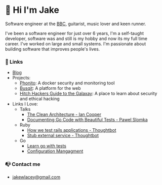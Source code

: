 # 👋 Hi I'm Jake

Software engineer at the [BBC](https://bbc.co.uk), guitarist, music lover and keen runner. 

I've been a software engineer for just over 6 years, I'm a self-taught developer, software was and still is my hobby and now its my full time career. I've worked on large and small systems. I'm passionate about building software that improves people's lives.

### 🔗 Links
- [Blog](https://jakelacey2012.github.io/blog/)
- Projects:
  - [Phonito](https://phonito.io): A docker security and monitoring tool
  - [Busqit](https://github.com/Busqit): A platform for the web
  - [Hitch Hackers Guide to the Galaxay](https://jakelacey2012.github.io/hitch-hackers-guide-to-the-galaxy/): A place to learn about security and ethical hacking
- Links I Love:
  - Talks
     - [The Clean Architecture - Ian Cooper](https://www.youtube.com/watch?v=SxJPQ5qXisw)
     - [Documenting Go Code with Beautiful Tests - Pawel Slomka](https://www.youtube.com/watch?v=TGg6cc0QCzw)
  - Ruby
     - [How we test rails applications - Thoughtbot](https://thoughtbot.com/blog/how-we-test-rails-applications)
     - [Stub external service - Thoughtbot](https://thoughtbot.com/blog/how-to-stub-external-services-in-tests)
  - Go
     - [Learn go with tests](https://github.com/quii/learn-go-with-tests)
     - [Configuration Mangagment](https://github.com/ilyakaznacheev/cleanenv)

### 📭 Contact me
- jakewlacey@gmail.com
